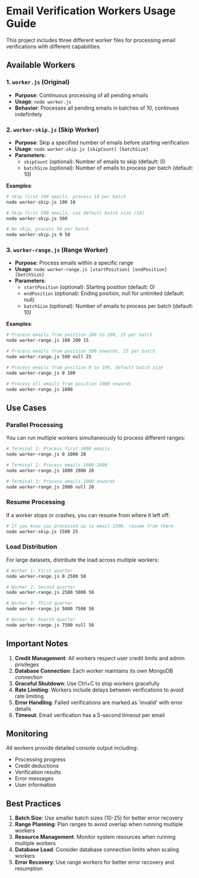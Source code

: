 # Email Verification Workers Usage Guide

This project includes three different worker files for processing email verifications with different capabilities.

## Available Workers

### 1. `worker.js` (Original)
- **Purpose**: Continuous processing of all pending emails
- **Usage**: `node worker.js`
- **Behavior**: Processes all pending emails in batches of 10, continues indefinitely

### 2. `worker-skip.js` (Skip Worker)
- **Purpose**: Skip a specified number of emails before starting verification
- **Usage**: `node worker-skip.js [skipCount] [batchSize]`
- **Parameters**:
  - `skipCount` (optional): Number of emails to skip (default: 0)
  - `batchSize` (optional): Number of emails to process per batch (default: 10)

**Examples**:
```bash
# Skip first 100 emails, process 10 per batch
node worker-skip.js 100 10

# Skip first 500 emails, use default batch size (10)
node worker-skip.js 500

# No skip, process 50 per batch
node worker-skip.js 0 50
```

### 3. `worker-range.js` (Range Worker)
- **Purpose**: Process emails within a specific range
- **Usage**: `node worker-range.js [startPosition] [endPosition] [batchSize]`
- **Parameters**:
  - `startPosition` (optional): Starting position (default: 0)
  - `endPosition` (optional): Ending position, null for unlimited (default: null)
  - `batchSize` (optional): Number of emails to process per batch (default: 10)

**Examples**:
```bash
# Process emails from position 100 to 200, 15 per batch
node worker-range.js 100 200 15

# Process emails from position 500 onwards, 25 per batch
node worker-range.js 500 null 25

# Process emails from position 0 to 100, default batch size
node worker-range.js 0 100

# Process all emails from position 1000 onwards
node worker-range.js 1000
```

## Use Cases

### Parallel Processing
You can run multiple workers simultaneously to process different ranges:

```bash
# Terminal 1: Process first 1000 emails
node worker-range.js 0 1000 20

# Terminal 2: Process emails 1000-2000
node worker-range.js 1000 2000 20

# Terminal 3: Process emails 2000 onwards
node worker-range.js 2000 null 20
```

### Resume Processing
If a worker stops or crashes, you can resume from where it left off:

```bash
# If you know you processed up to email 1500, resume from there
node worker-skip.js 1500 25
```

### Load Distribution
For large datasets, distribute the load across multiple workers:

```bash
# Worker 1: First quarter
node worker-range.js 0 2500 50

# Worker 2: Second quarter  
node worker-range.js 2500 5000 50

# Worker 3: Third quarter
node worker-range.js 5000 7500 50

# Worker 4: Fourth quarter
node worker-range.js 7500 null 50
```

## Important Notes

1. **Credit Management**: All workers respect user credit limits and admin privileges
2. **Database Connection**: Each worker maintains its own MongoDB connection
3. **Graceful Shutdown**: Use Ctrl+C to stop workers gracefully
4. **Rate Limiting**: Workers include delays between verifications to avoid rate limiting
5. **Error Handling**: Failed verifications are marked as 'invalid' with error details
6. **Timeout**: Email verification has a 5-second timeout per email

## Monitoring

All workers provide detailed console output including:
- Processing progress
- Credit deductions
- Verification results
- Error messages
- User information

## Best Practices

1. **Batch Size**: Use smaller batch sizes (10-25) for better error recovery
2. **Range Planning**: Plan ranges to avoid overlap when running multiple workers
3. **Resource Management**: Monitor system resources when running multiple workers
4. **Database Load**: Consider database connection limits when scaling workers
5. **Error Recovery**: Use range workers for better error recovery and resumption 